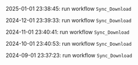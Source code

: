 2025-01-01 23:38:45: run workflow `Sync_Download` 

2024-12-01 23:39:33: run workflow `Sync_Download` 

2024-11-01 23:40:41: run workflow `Sync_Download` 

2024-10-01 23:40:53: run workflow `Sync_Download` 

2024-09-01 23:37:23: run workflow `Sync_Download` 


